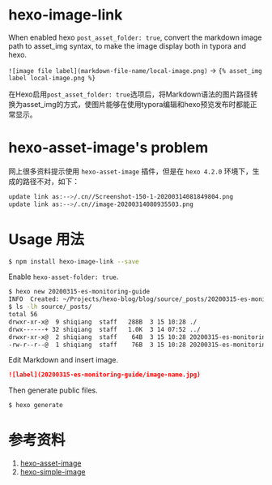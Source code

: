 # hexo-image-link 

When enabled hexo `post_asset_folder: true`, convert the markdown image path to asset_img syntax, to make the image display both in typora and hexo.

`![image file label](markdown-file-name/local-image.png)` -> `{% asset_img label local-image.png %}`

在Hexo启用`post_asset_folder: true`选项后，将Markdown语法的图片路径转换为asset_img的方式，使图片能够在使用typora编辑和hexo预览发布时都能正常显示。

# hexo-asset-image's problem

网上很多资料提示使用 `hexo-asset-image` 插件，但是在 `hexo 4.2.0` 环境下，生成的路径不对，如下：

```sh
update link as:-->/.cn//Screenshot-150-1-20200314081849804.png
update link as:-->/.cn//image-20200314080935503.png
```

# Usage 用法

```sh
$ npm install hexo-image-link --save
```

Enable `hexo-asset-folder: true`. 

```sh
$ hexo new 20200315-es-monitoring-guide
INFO  Created: ~/Projects/hexo-blog/blog/source/_posts/20200315-es-monitoring-guide.md
$ ls -lh source/_posts/
total 56
drwxr-xr-x@  9 shiqiang  staff   288B  3 15 10:28 ./
drwx------+ 32 shiqiang  staff   1.0K  3 14 07:52 ../
drwxr-xr-x@  2 shiqiang  staff    64B  3 15 10:28 20200315-es-monitoring-guide/
-rw-r--r--@  1 shiqiang  staff    76B  3 15 10:28 20200315-es-monitoring-guide.md
```

Edit Markdown and insert image.
```markdown
![label](20200315-es-monitoring-guide/image-name.jpg)
```

Then generate public files.
```sh
$ hexo generate
```

# 参考资料
1. [hexo-asset-image](https://github.com/xcodebuild/hexo-asset-image)
2. [hexo-simple-image](https://github.com/Aragakiiii/hexo-simple-image)
